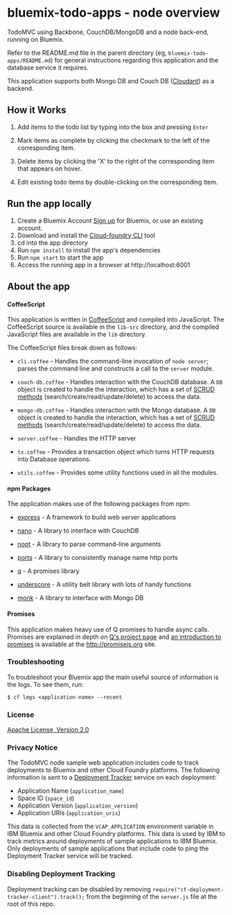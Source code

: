 # bluemix-todo-apps - node overview

TodoMVC using Backbone, CouchDB/MongoDB and a node back-end, running on Bluemix.

Refer to the README.md file in the parent directory
(eg, `bluemix-todo-apps/README.md`) for general instructions regarding
this application and the database service it requires.

This application supports both Mongo DB and Couch DB ([Cloudant][cloudant_url]) as a backend.

## How it Works

1. Add items to the todo list by typing into the box and pressing `Enter`

2. Mark items as complete by clicking the checkmark to the left of the corresponding item.

3. Delete items by clicking the 'X' to the right of the corresponding item that appears on hover.

4. Edit existing todo items by double-clicking on the corresponding item.


## Run the app locally
1. Create a Bluemix Account
    [Sign up][bluemix_signup_url] for Bluemix, or use an existing account.
2. Download and install the [Cloud-foundry CLI][cloud_foundry_url] tool
3. cd into the app directory
4. Run `npm install` to install the app's dependencies
5. Run `npm start` to start the app
6. Access the running app in a browser at http://localhost:6001


## About the app

#### CoffeeScript
This application is written in [CoffeeScript][coffeescript_url] and
compiled into JavaScript.  The CoffeeScript source is available in the
`lib-src` directory, and the compiled JavaScript files are available in the
`lib` directory.

The CoffeeScript files break down as follows:

* `cli.coffee` - Handles the command-line invocation of `node server`; parses the command line and constructs a call to the `server` module.

* `couch-db.coffee` - Handles interaction with the CouchDB database.  A `DB` object is created to handle the interaction, which has a set of [SCRUD methods][scrud_methods_url] (search/create/read/update/delete) to access the data.

* `mongo-db.coffee` - Handles interaction with the Mongo database.  A `DB` object is created to handle the interaction, which has a set of [SCRUD methods][scrud_methods_url] (search/create/read/update/delete) to access the data.

* `server.coffee` - Handles the HTTP server

* `tx.coffee` - Provides a transaction object which turns HTTP requests into Database operations.

* `utils.coffee` - Provides some utility functions used in all the modules.

#### npm Packages

The application makes use of the following packages from npm:

* [express][express_url] - A framework to build web server applications

* [nano][nano_url] - A library to interface with CouchDB

* [nopt][nopt_url] - A library to parse command-line arguments

* [ports][ports_url] - A library to consistently manage name http ports

* [q][q_url] - A promises library

* [underscore][underscore_url] - A utility belt library with lots of handy functions

* [monk][monk_url] - A library to interface with Mongo DB


#### Promises

This application makes heavy use of Q promises to handle async calls.
Promises are explained in depth on
[Q's project page][q_github_url] and
[an introduction to promises][promises_intro_url] is
available at the <http://promisejs.org> site.


### Troubleshooting

To troubleshoot your Bluemix app the main useful source of information is the logs. To see them, run:

  ```
  $ cf logs <application-name> --recent
  ```

### License

[Apache License, Version 2.0][apache_license_url]

### Privacy Notice

The TodoMVC node sample web application includes code to track deployments to Bluemix and other Cloud Foundry platforms. The following information is sent to a [Deployment Tracker][deploy_track_url] service on each deployment:

* Application Name (`application_name`)
* Space ID (`space_id`)
* Application Version (`application_version`)
* Application URIs (`application_uris`)

This data is collected from the `VCAP_APPLICATION` environment variable in IBM Bluemix and other Cloud Foundry platforms. This data is used by IBM to track metrics around deployments of sample applications to IBM Bluemix. Only deployments of sample applications that include code to ping the Deployment Tracker service will be tracked.

### Disabling Deployment Tracking

Deployment tracking can be disabled by removing `require("cf-deployment-tracker-client").track();` from the beginning of the `server.js` file at the root of this repo.

[compose_url]: https://www.compose.io/
[cloudant_url]: https://cloudant.com/
[nodejs_install_url]: https://nodejs.org/
[bluemix_signup_url]: https://console.ng.bluemix.net/?cm_mmc=Display-GitHubReadMe-_-BluemixSampleApp-Todo-_-Node-Compose-_-BM-DevAd
[cloud_foundry_url]: https://github.com/cloudfoundry/cli
[download_node_url]: https://nodejs.org/download/
[compose_signup_url]: https://app.compose.io/signup/svelte
[coffeescript_url]: http://coffeescript.org/
[express_url]: https://npmjs.org/package/express
[nano_url]: https://npmjs.org/package/nano
[nopt_url]: https://npmjs.org/package/nopt
[ports_url]: https://npmjs.org/package/ports
[q_url]: https://npmjs.org/package/q
[underscore_url]: https://npmjs.org/package/underscore
[monk_url]: https://www.npmjs.org/package/monk
[q_github_url]: https://github.com/kriskowal/q
[promises_intro_url]: http://www.promisejs.org/intro/
[scrud_methods_url]: http://en.wikipedia.org/wiki/Create,_read,_update_and_delete
[apache_license_url]: http://www.apache.org/licenses/LICENSE-2.0.html
[deploy_track_url]: https://github.com/cloudant-labs/deployment-tracker
